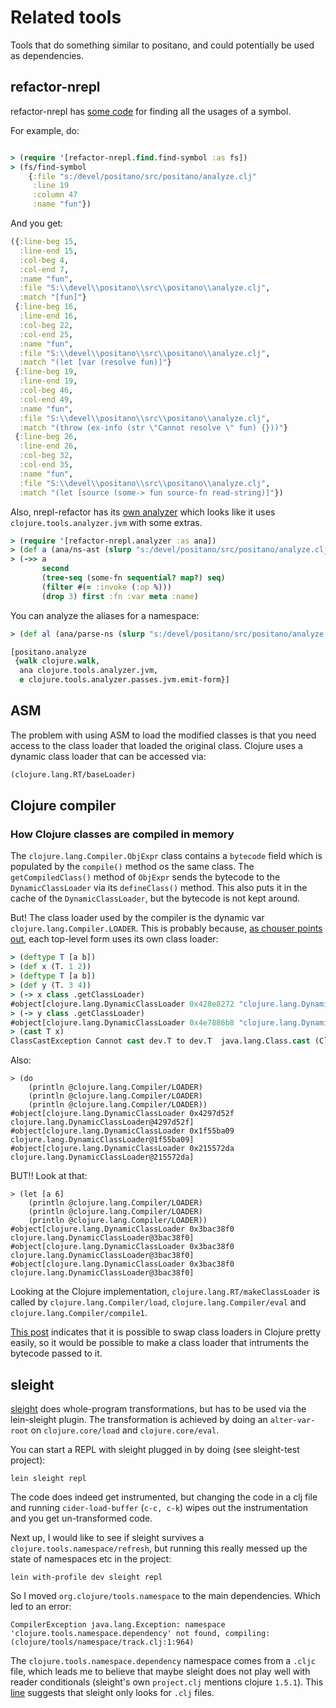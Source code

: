 # Related tools

Tools that do something similar to positano, and could potentially be used as dependencies.

## refactor-nrepl

refactor-nrepl has [some code](https://github.com/clojure-emacs/refactor-nrepl/blob/master/src/refactor_nrepl/find/find_symbol.clj#L234) for finding all the usages of a symbol.

For example, do:

```clojure

> (require '[refactor-nrepl.find.find-symbol :as fs])
> (fs/find-symbol
    {:file "s:/devel/positano/src/positano/analyze.clj"
     :line 19
     :column 47
     :name "fun"})
```

And you get:

```clojure
({:line-beg 15,
  :line-end 15,
  :col-beg 4,
  :col-end 7,
  :name "fun",
  :file "S:\\devel\\positano\\src\\positano\\analyze.clj",
  :match "[fun]"}
 {:line-beg 16,
  :line-end 16,
  :col-beg 22,
  :col-end 25,
  :name "fun",
  :file "S:\\devel\\positano\\src\\positano\\analyze.clj",
  :match "(let [var (resolve fun)]"}
 {:line-beg 19,
  :line-end 19,
  :col-beg 46,
  :col-end 49,
  :name "fun",
  :file "S:\\devel\\positano\\src\\positano\\analyze.clj",
  :match "(throw (ex-info (str \"Cannot resolve \" fun) {}))"}
 {:line-beg 26,
  :line-end 26,
  :col-beg 32,
  :col-end 35,
  :name "fun",
  :file "S:\\devel\\positano\\src\\positano\\analyze.clj",
  :match "(let [source (some-> fun source-fn read-string)]"})
```

Also, nrepl-refactor has its
[own analyzer](https://github.com/clojure-emacs/refactor-nrepl/blob/master/src/refactor_nrepl/analyzer.clj)
which looks like it uses `clojure.tools.analyzer.jvm` with some extras.

```clojure
> (require '[refactor-nrepl.analyzer :as ana])
> (def a (ana/ns-ast (slurp "s:/devel/positano/src/positano/analyze.clj")))
> (->> a
       second
       (tree-seq (some-fn sequential? map?) seq)
       (filter #(= :invoke (:op %)))
       (drop 3) first :fn :var meta :name)
```

You can analyze the aliases for a namespace:

```clojure
> (def al (ana/parse-ns (slurp "s:/devel/positano/src/positano/analyze.clj")))

[positano.analyze
 {walk clojure.walk,
  ana clojure.tools.analyzer.jvm,
  e clojure.tools.analyzer.passes.jvm.emit-form}]
```

## ASM

The problem with using ASM to load the modified classes is that you
need access to the class loader that loaded the original
class. Clojure uses a dynamic class loader that can be accessed via:

```clojure
(clojure.lang.RT/baseLoader)
```

## Clojure compiler

### How Clojure classes are compiled in memory

The `clojure.lang.Compiler.ObjExpr` class contains a `bytecode` field
which is populated by the `compile()` method os the same class. The
`getCompiledClass()` method of `ObjExpr` sends the bytecode to the
`DynamicClassLoader` via its `defineClass()` method. This also puts it
in the cache of the `DynamicClassLoader`, but the bytecode is not kept
around.

But! The class loader used by the compiler is the dynamic var
`clojure.lang.Compiler.LOADER`. This is probably because,
[as chouser points out](http://stackoverflow.com/questions/7471316/how-does-clojure-class-reloading-work), each top-level form uses its own class loader:

```clojure
> (deftype T [a b])
> (def x (T. 1 2))
> (deftype T [a b])
> (def y (T. 3 4))
> (-> x class .getClassLoader)
#object[clojure.lang.DynamicClassLoader 0x428e8272 "clojure.lang.DynamicClassLoader@428e8272"]
> (-> y class .getClassLoader)
#object[clojure.lang.DynamicClassLoader 0x4e7886b8 "clojure.lang.DynamicClassLoader@4e7886b8"]
> (cast T x)
ClassCastException Cannot cast dev.T to dev.T  java.lang.Class.cast (Class.java:3369)
```

Also:

```
> (do
    (println @clojure.lang.Compiler/LOADER)
    (println @clojure.lang.Compiler/LOADER)
    (println @clojure.lang.Compiler/LOADER))
#object[clojure.lang.DynamicClassLoader 0x4297d52f clojure.lang.DynamicClassLoader@4297d52f]
#object[clojure.lang.DynamicClassLoader 0x1f55ba09 clojure.lang.DynamicClassLoader@1f55ba09]
#object[clojure.lang.DynamicClassLoader 0x215572da clojure.lang.DynamicClassLoader@215572da]
```

BUT!! Look at that:

```
> (let [a 6]
    (println @clojure.lang.Compiler/LOADER)
    (println @clojure.lang.Compiler/LOADER)
    (println @clojure.lang.Compiler/LOADER))
#object[clojure.lang.DynamicClassLoader 0x3bac38f0 clojure.lang.DynamicClassLoader@3bac38f0]
#object[clojure.lang.DynamicClassLoader 0x3bac38f0 clojure.lang.DynamicClassLoader@3bac38f0]
#object[clojure.lang.DynamicClassLoader 0x3bac38f0 clojure.lang.DynamicClassLoader@3bac38f0]
```

Looking at the Clojure implementation,
`clojure.lang.RT/makeClassLoader` is called by
`clojure.lang.Compiler/load`, `clojure.lang.Compiler/eval` and
`clojure.lang.Compiler/compile1`.

[This post](http://hum.ph/classloader-swapping-in-clojure) indicates
that it is possible to swap class loaders in Clojure pretty easily, so
it would be possible to make a class loader that intruments the
bytecode passed to it.

## sleight

[sleight](https://github.com/ztellman/sleight) does whole-program
transformations, but has to be used via the lein-sleight plugin. The
transformation is achieved by doing an `alter-var-root` on
`clojure.core/load` and `clojure.core/eval`.

You can start a REPL with sleight plugged in by doing (see
sleight-test project):

```
lein sleight repl
```

The code does indeed get instrumented, but changing the code in a clj
file and running `cider-load-buffer` (`c-c, c-k`) wipes out the
instrumentation and you get un-transformed code.

Next up, I would like to see if sleight survives a
`clojure.tools.namespace/refresh`, but running this really messed up
the state of namespaces etc in the project:

```
lein with-profile dev sleight repl
```

So I moved `org.clojure/tools.namespace` to the main dependencies. Which led to an error:

```
CompilerException java.lang.Exception: namespace 'clojure.tools.namespace.dependency' not found, compiling:(clojure/tools/namespace/track.clj:1:964)
```

The `clojure.tools.namespace.dependency` namespace comes from a
`.cljc` file, which leads me to believe that maybe sleight does not
play well with reader conditionals (sleight's own `project.clj`
mentions clojure `1.5.1`). This
[line](https://github.com/ztellman/sleight/blob/master/src/sleight/rt.clj#L74)
suggests that sleight only looks for `.clj` files.
